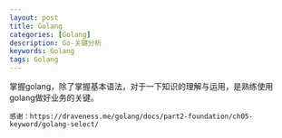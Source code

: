 ```yaml
---
layout: post
title: Golang
categories: [Golang]
description: Go-关键分析
keywords: Golang
tags: Golang
---
```


掌握golang，除了掌握基本语法，对于一下知识的理解与运用，是熟练使用golang做好业务的关键。

    感谢：https://draveness.me/golang/docs/part2-foundation/ch05-keyword/golang-select/

<style>
* {
  margin: 0;
  padding: 0;
}
#mindmap {
  display: block;
  width: 100vw;
  height: 100vh;
}
</style>
<link rel="stylesheet" href="https://cdn.jsdelivr.net/npm/prismjs@1.28.0/themes/prism.css"><link rel="stylesheet" href="https://cdn.jsdelivr.net/npm/markmap-toolbar@0.13.5/dist/style.css">
</head>
<svg id="mindmap"></svg>
<script src="https://cdn.jsdelivr.net/npm/d3@6.7.0"></script><script src="https://cdn.jsdelivr.net/npm/markmap-view@0.13.5"></script><script src="https://cdn.jsdelivr.net/npm/markmap-toolbar@0.13.5/dist/index.umd.min.js"></script><script>(r => {
                setTimeout(r);
              })(() => {
  const {
    markmap,
    mm
  } = window;
  const toolbar = new markmap.Toolbar();
  toolbar.attach(mm);
  const el = toolbar.render();
  el.setAttribute('style', 'position:absolute;bottom:20px;right:20px');
  document.body.append(el);
})</script><script>((getMarkmap, getOptions, root, jsonOptions) => {
        const markmap = getMarkmap();
        window.mm = markmap.Markmap.create('svg#mindmap', (getOptions || markmap.deriveOptions)(jsonOptions), root);
      })(() => window.markmap,null,{"type":"heading","depth":0,"payload":{"lines":[0,1]},"content":"KeyWords-Go","children":[{"type":"heading","depth":1,"payload":{"lines":[2,3]},"content":"go","children":[{"type":"heading","depth":2,"payload":{"lines":[4,5]},"content":"启用协程","children":[{"type":"list_item","depth":3,"payload":{"lines":[6,13]},"content":"<pre class=\"language-go\"><code class=\"language-go\"><span class=\"token keyword\">go</span> <span class=\"token keyword\">func</span><span class=\"token punctuation\">(</span>msg <span class=\"token builtin\">string</span><span class=\"token punctuation\">)</span> <span class=\"token punctuation\">{</span> \n    fmt<span class=\"token punctuation\">.</span><span class=\"token function\">Println</span><span class=\"token punctuation\">(</span>msg<span class=\"token punctuation\">)</span>   \n<span class=\"token punctuation\">}</span><span class=\"token punctuation\">(</span><span class=\"token string\">\"going\"</span><span class=\"token punctuation\">)</span>\n</code></pre>\n"}]},{"type":"heading","depth":2,"payload":{"lines":[13,14]},"content":"<a href=\"https://github.com/bytedance/gopkg/tree/develop/util/gopool\">协程池</a>","children":[{"type":"list_item","depth":3,"payload":{"lines":[15,24]},"content":"<pre class=\"language-go\"><code class=\"language-go\">  gopool<span class=\"token punctuation\">.</span><span class=\"token function\">Go</span><span class=\"token punctuation\">(</span>\n      <span class=\"token keyword\">func</span><span class=\"token punctuation\">(</span><span class=\"token punctuation\">)</span><span class=\"token punctuation\">{</span>       \n      <span class=\"token comment\">/// do your job  </span>\n      <span class=\"token punctuation\">}</span>\n  <span class=\"token punctuation\">)</span>\n</code></pre>\n"}]}]},{"type":"heading","depth":1,"payload":{"lines":[24,25]},"content":"error ，defer 与 recover","children":[{"type":"heading","depth":2,"payload":{"lines":[26,27]},"content":"error","children":[{"type":"list_item","depth":3,"payload":{"lines":[28,29]},"content":"error 是go定义的接口，并未对其进行规范。"},{"type":"list_item","depth":3,"payload":{"lines":[30,31]},"content":"errors.New()"},{"type":"list_item","depth":3,"payload":{"lines":[32,33]},"content":"fmt.Errorf(&quot;&quot;)"},{"type":"list_item","depth":3,"payload":{"lines":[34,35]},"content":"<a href=\"https://go.googlesource.com/proposal/+/master/design/go2draft-error-values-overview.md\">Go2提案</a>","children":[{"type":"list_item","depth":4,"payload":{"lines":[36,37]},"content":"其中提到了几种 error 的规范方式。"},{"type":"list_item","depth":4,"payload":{"lines":[37,38]},"content":"if err == nil {} 判断"}]}]},{"type":"heading","depth":2,"payload":{"lines":[39,40]},"content":"<a href=\"https://draveness.me/golang/docs/part2-foundation/ch05-keyword/golang-defer/\">defer</a>","children":[{"type":"bullet_list","depth":3,"payload":{"lines":[41,51]},"content":"","children":[{"type":"list_item","depth":4,"payload":{"lines":[41,42]},"content":"defer 的实现是由编译器和运行时共同完成的"},{"type":"list_item","depth":4,"payload":{"lines":[43,44]},"content":"经常被用于关闭文件描述符、关闭数据库连接以及释放资源"},{"type":"list_item","depth":4,"payload":{"lines":[45,51]},"content":"<pre class=\"language-go\"><code class=\"language-go\">tx <span class=\"token operator\">:=</span> db<span class=\"token punctuation\">.</span><span class=\"token function\">Begin</span><span class=\"token punctuation\">(</span><span class=\"token punctuation\">)</span>\n<span class=\"token keyword\">defer</span> tx<span class=\"token punctuation\">.</span><span class=\"token function\">Rollback</span><span class=\"token punctuation\">(</span><span class=\"token punctuation\">)</span> \n</code></pre>\n"}]},{"type":"heading","depth":3,"payload":{"lines":[51,52]},"content":"关键","children":[{"type":"list_item","depth":4,"payload":{"lines":[53,54]},"content":"作用域","children":[{"type":"list_item","depth":5,"payload":{"lines":[54,55]},"content":"只会在当前函数和方法返回之前被调用"},{"type":"list_item","depth":5,"payload":{"lines":[55,56]},"content":"先进后出 先声明的defer语句在后声明的之后执行。"}]},{"type":"list_item","depth":4,"payload":{"lines":[56,57]},"content":"预计算","children":[{"type":"list_item","depth":5,"payload":{"lines":[57,58]},"content":"defer关键字会立刻拷贝函数中引用的外部参数."},{"type":"list_item","depth":5,"payload":{"lines":[58,70]},"content":"<pre class=\"language-go\"><code class=\"language-go\">    <span class=\"token keyword\">func</span> <span class=\"token function\">main</span><span class=\"token punctuation\">(</span><span class=\"token punctuation\">)</span> <span class=\"token punctuation\">{</span>\n        startedAt <span class=\"token operator\">:=</span> time<span class=\"token punctuation\">.</span><span class=\"token function\">Now</span><span class=\"token punctuation\">(</span><span class=\"token punctuation\">)</span>\n        <span class=\"token keyword\">defer</span> fmt<span class=\"token punctuation\">.</span><span class=\"token function\">Println</span><span class=\"token punctuation\">(</span>time<span class=\"token punctuation\">.</span><span class=\"token function\">Since</span><span class=\"token punctuation\">(</span>startedAt<span class=\"token punctuation\">)</span><span class=\"token punctuation\">)</span>\n        \n        time<span class=\"token punctuation\">.</span><span class=\"token function\">Sleep</span><span class=\"token punctuation\">(</span>time<span class=\"token punctuation\">.</span>Second<span class=\"token punctuation\">)</span>\n    <span class=\"token punctuation\">}</span>\n    <span class=\"token comment\">// $ go run main.go</span>\n    <span class=\"token comment\">// 0s</span>\n</code></pre>\n"},{"type":"list_item","depth":5,"payload":{"lines":[70,82]},"content":"<pre class=\"language-go\"><code class=\"language-go\">    <span class=\"token keyword\">func</span> <span class=\"token function\">main</span><span class=\"token punctuation\">(</span><span class=\"token punctuation\">)</span> <span class=\"token punctuation\">{</span>\n        startedAt <span class=\"token operator\">:=</span> time<span class=\"token punctuation\">.</span><span class=\"token function\">Now</span><span class=\"token punctuation\">(</span><span class=\"token punctuation\">)</span>\n        <span class=\"token keyword\">defer</span> <span class=\"token keyword\">func</span><span class=\"token punctuation\">(</span><span class=\"token punctuation\">)</span> <span class=\"token punctuation\">{</span> fmt<span class=\"token punctuation\">.</span><span class=\"token function\">Println</span><span class=\"token punctuation\">(</span>time<span class=\"token punctuation\">.</span><span class=\"token function\">Since</span><span class=\"token punctuation\">(</span>startedAt<span class=\"token punctuation\">)</span><span class=\"token punctuation\">)</span> <span class=\"token punctuation\">}</span><span class=\"token punctuation\">(</span><span class=\"token punctuation\">)</span>\n        \n        time<span class=\"token punctuation\">.</span><span class=\"token function\">Sleep</span><span class=\"token punctuation\">(</span>time<span class=\"token punctuation\">.</span>Second<span class=\"token punctuation\">)</span>\n    <span class=\"token punctuation\">}</span>\n    <span class=\"token comment\">// go run main.go</span>\n    <span class=\"token comment\">// 1s</span>\n</code></pre>\n"},{"type":"list_item","depth":5,"payload":{"lines":[82,83]},"content":"虽然调用 defer 关键字时也使用值传递，但是因为拷贝的是函数指针，所以 time.Since(startedAt) 会在 main 函数返回前调用并打印出符合预期的结果。"}]},{"type":"list_item","depth":4,"payload":{"lines":[84,85]},"content":"数据结构"},{"type":"list_item","depth":4,"payload":{"lines":[86,87]},"content":"执行机制","children":[{"type":"list_item","depth":5,"payload":{"lines":[87,88]},"content":"中间代码生成阶段的 cmd/compile/internal/gc.state.stmt 会负责处理程序中的 defer，该函数会根据条件的不同，使用三种不同的机制处理该关键字"}]},{"type":"list_item","depth":4,"payload":{"lines":[89,90]},"content":"分配方式 （三种不同类型 defer 的设计与实现原理）","children":[{"type":"list_item","depth":5,"payload":{"lines":[90,91]},"content":"堆分配 (最初方式，性能最差)"},{"type":"list_item","depth":5,"payload":{"lines":[92,93]},"content":"栈分配 (1.13引入，性能替身百分之30)"},{"type":"list_item","depth":5,"payload":{"lines":[94,95]},"content":"开放编码 (1.14引入，性能做好)","children":[{"type":"list_item","depth":6,"payload":{"lines":[95,96]},"content":"有条件开启"},{"type":"list_item","depth":6,"payload":{"lines":[96,97]},"content":"编译期间判断 defer 关键字、return 语句的个数确定是否开启开放编码优化"},{"type":"list_item","depth":6,"payload":{"lines":[97,98]},"content":"如果函数中 defer 关键字的数量多于 8 个或者 defer 关键字处于 for 循环中，那么我们在这里都会禁用开放编码优化，使用上两节提到的方法处理 defer。"}]}]}]}]},{"type":"heading","depth":2,"payload":{"lines":[99,100]},"content":"panic 与 recover","children":[{"type":"list_item","depth":3,"payload":{"lines":[101,102]},"content":"与 recover 通常一起出现"},{"type":"list_item","depth":3,"payload":{"lines":[103,104]},"content":"调用 panic 后会立刻停止执行当前函数的剩余代码，并在<strong>当前Goroutine</strong> 中递归执行调用方的 defer；"},{"type":"list_item","depth":3,"payload":{"lines":[105,106]},"content":"recover 可以中止 panic 造成的程序崩溃。它是一个只能在 defer 中发挥作用的函数，在其他作用域中调用不会发挥作用；"},{"type":"list_item","depth":3,"payload":{"lines":[107,112]},"content":"<pre class=\"language-go\"><code class=\"language-go\">    <span class=\"token keyword\">func</span> <span class=\"token function\">panic</span><span class=\"token punctuation\">(</span>v <span class=\"token keyword\">interface</span><span class=\"token punctuation\">{</span><span class=\"token punctuation\">}</span><span class=\"token punctuation\">)</span>\n    <span class=\"token function\">pannic</span><span class=\"token punctuation\">(</span><span class=\"token string\">\"XXX 错误\"</span><span class=\"token punctuation\">)</span>\n</code></pre>\n"},{"type":"list_item","depth":3,"payload":{"lines":[112,121]},"content":"<pre class=\"language-go\"><code class=\"language-go\"><span class=\"token keyword\">defer</span> <span class=\"token keyword\">func</span><span class=\"token punctuation\">(</span><span class=\"token punctuation\">)</span> <span class=\"token punctuation\">{</span>\n    <span class=\"token keyword\">if</span> err1 <span class=\"token operator\">:=</span> <span class=\"token function\">recover</span><span class=\"token punctuation\">(</span><span class=\"token punctuation\">)</span><span class=\"token punctuation\">;</span> err1 <span class=\"token operator\">!=</span> <span class=\"token boolean\">nil</span> <span class=\"token punctuation\">{</span>\n        log<span class=\"token punctuation\">.</span><span class=\"token function\">GameSystemLog</span><span class=\"token punctuation\">(</span><span class=\"token punctuation\">)</span><span class=\"token punctuation\">.</span><span class=\"token function\">Error</span><span class=\"token punctuation\">(</span><span class=\"token string\">\"err........\"</span><span class=\"token punctuation\">,</span> zap<span class=\"token punctuation\">.</span><span class=\"token function\">Any</span><span class=\"token punctuation\">(</span><span class=\"token string\">\"error\"</span><span class=\"token punctuation\">,</span> err1<span class=\"token punctuation\">)</span><span class=\"token punctuation\">)</span>\n    <span class=\"token punctuation\">}</span>\n<span class=\"token punctuation\">}</span><span class=\"token punctuation\">(</span><span class=\"token punctuation\">)</span>\n</code></pre>\n"}]}]},{"type":"heading","depth":1,"payload":{"lines":[121,122]},"content":"<a href=\"https://draveness.me/golang/docs/part3-runtime/ch06-concurrency/golang-channel/\">channel</a> 无锁管道","children":[{"type":"list_item","depth":2,"payload":{"lines":[124,125]},"content":"概述 ： channel是一个缓冲器，遵循先入先出的设计。","children":[{"type":"list_item","depth":3,"payload":{"lines":[125,126]},"content":"先从 Channel 读取数据的 Goroutine 会先接收到数据；"},{"type":"list_item","depth":3,"payload":{"lines":[126,127]},"content":"先向 Channel 发送数据的 Goroutine 会得到先发送数据的权利；"}]},{"type":"list_item","depth":2,"payload":{"lines":[127,128]},"content":"异步与同步","children":[{"type":"list_item","depth":3,"payload":{"lines":[128,129]},"content":"channel的容量会使得其长度为0（同步管道），长度大于0（异步管道&lt;未满的前提&gt;）"},{"type":"list_item","depth":3,"payload":{"lines":[129,130]},"content":"特殊：chan struct{} 类型的异步 Channel — struct{} 类型不占用内存空间，不需要实现缓冲区和直接发送（Handoff）的语义；"}]},{"type":"list_item","depth":2,"payload":{"lines":[130,131]},"content":"ch &lt;- i 发送数据","children":[{"type":"list_item","depth":3,"payload":{"lines":[131,132]},"content":"直接发送","children":[{"type":"list_item","depth":4,"payload":{"lines":[132,133]},"content":"当存在等待的接收者时，通过 runtime.send 直接将数据发送给阻塞的接收者；"},{"type":"list_item","depth":4,"payload":{"lines":[133,134]},"content":"当缓冲区存在空余空间时，将发送的数据写入 Channel 的缓冲区；"},{"type":"list_item","depth":4,"payload":{"lines":[134,135]},"content":"当不存在缓冲区或者缓冲区已满时，等待其他 Goroutine 从 Channel 接收数据；"}]},{"type":"list_item","depth":3,"payload":{"lines":[135,136]},"content":"阻塞发送"}]},{"type":"list_item","depth":2,"payload":{"lines":[136,138]},"content":"接收数据，i &lt;- ch<br>\ni, ok &lt;- ch","children":[{"type":"list_item","depth":3,"payload":{"lines":[138,139]},"content":"直接接收"},{"type":"list_item","depth":3,"payload":{"lines":[140,141]},"content":"阻塞接收"}]},{"type":"list_item","depth":2,"payload":{"lines":[142,143]},"content":"关闭 channel","children":[{"type":"list_item","depth":3,"payload":{"lines":[144,145]},"content":"close(ch)"}]}]},{"type":"heading","depth":1,"payload":{"lines":[146,147]},"content":"select","children":[{"type":"list_item","depth":2,"payload":{"lines":[148,149]},"content":"Go 语言的 select 与操作系统中的 select 比较相似"},{"type":"list_item","depth":2,"payload":{"lines":[150,151]},"content":"特点","children":[{"type":"list_item","depth":3,"payload":{"lines":[152,153]},"content":"与switch结构类似，但是 case 参数不同，select的必是 channel的收发 ."},{"type":"list_item","depth":3,"payload":{"lines":[154,155]},"content":"select 能在 Channel 上进行非阻塞的收发操作；"},{"type":"list_item","depth":3,"payload":{"lines":[156,157]},"content":"select 在遇到多个 Channel 同时响应时，会随机执行一种情况；"}]},{"type":"list_item","depth":2,"payload":{"lines":[157,158]},"content":"阻塞","children":[{"type":"list_item","depth":3,"payload":{"lines":[158,159]},"content":"直接阻塞","children":[{"type":"list_item","depth":4,"payload":{"lines":[160,161]},"content":"空 select 会直接阻塞当前 Goroutine，导致 Goroutine 进入无法被唤醒的永久休眠状态。"}]},{"type":"list_item","depth":3,"payload":{"lines":[161,162]},"content":"单一管道","children":[{"type":"list_item","depth":4,"payload":{"lines":[163,164]},"content":"如果当前的 select 条件只包含一个 case 。"},{"type":"list_item","depth":4,"payload":{"lines":[164,165]},"content":"当 case 中的 Channel 是空指针时，会直接挂起当前 Goroutine 并陷入永久休眠。"}]},{"type":"list_item","depth":3,"payload":{"lines":[165,166]},"content":"非阻塞","children":[{"type":"list_item","depth":4,"payload":{"lines":[167,168]},"content":"发送","children":[{"type":"list_item","depth":5,"payload":{"lines":[168,169]},"content":"runtime.selectnbsend，它为我们提供了向 Channel 非阻塞地发送数据的能力"},{"type":"list_item","depth":5,"payload":{"lines":[169,170]},"content":"在不存在接收方或者缓冲区空间不足时，当前 Goroutine 都不会阻塞而是会直接返回"}]},{"type":"list_item","depth":4,"payload":{"lines":[171,172]},"content":"接收","children":[{"type":"list_item","depth":5,"payload":{"lines":[172,173]},"content":"从 Channel 中接收数据可能会返回一个或者两个值"},{"type":"list_item","depth":5,"payload":{"lines":[173,174]},"content":"runtime.selectnbrecv 会直接忽略返回的布尔值，而 runtime.selectnbrecv2 会将布尔值回传给调用方"}]},{"type":"list_item","depth":4,"payload":{"lines":[175,176]},"content":"在默认情况下，编译器会使用如下的流程处理 select 语句","children":[{"type":"list_item","depth":5,"payload":{"lines":[176,177]},"content":"https://draveness.me/golang/docs/part2-foundation/ch05-keyword/golang-select/#%e5%b8%b8%e8%a7%81%e6%b5%81%e7%a8%8b"},{"type":"list_item","depth":5,"payload":{"lines":[177,178]},"content":"随机生成一个遍历的轮询顺序 pollOrder 并根据 Channel 地址生成锁定顺序 lockOrder；"},{"type":"list_item","depth":5,"payload":{"lines":[178,179]},"content":"根据 pollOrder 遍历所有的 case 查看是否有可以立刻处理的 Channel；"},{"type":"list_item","depth":5,"payload":{"lines":[179,180]},"content":"如果存在，直接获取 case 对应的索引并返回；"},{"type":"list_item","depth":5,"payload":{"lines":[180,181]},"content":"如果不存在，创建 runtime.sudog 结构体，将当前 Goroutine 加入到所有相关 Channel 的收发队列，并调用 runtime.gopark 挂起当前 Goroutine 等待调度器的唤醒；"},{"type":"list_item","depth":5,"payload":{"lines":[181,182]},"content":"当调度器唤醒当前 Goroutine 时，会再次按照 lockOrder 遍历所有的 case，从中查找需要被处理的 runtime.sudog 对应的索引；"}]}]}]}]},{"type":"heading","depth":1,"payload":{"lines":[183,184]},"content":"for 与 range","children":[{"type":"heading","depth":2,"payload":{"lines":[185,186]},"content":"fori（经典循环）","children":[{"type":"list_item","depth":3,"payload":{"lines":[187,192]},"content":"<pre class=\"language-go\"><code class=\"language-go\">    <span class=\"token keyword\">for</span> i <span class=\"token operator\">:=</span> <span class=\"token number\">0</span><span class=\"token punctuation\">;</span> i <span class=\"token operator\">&lt;</span> <span class=\"token number\">10</span><span class=\"token punctuation\">;</span> i<span class=\"token operator\">++</span> <span class=\"token punctuation\">{</span>\n        <span class=\"token function\">println</span><span class=\"token punctuation\">(</span>i<span class=\"token punctuation\">)</span>\n    <span class=\"token punctuation\">}</span>\n</code></pre>\n"}]},{"type":"heading","depth":2,"payload":{"lines":[192,193]},"content":"range (范围循环)","children":[{"type":"list_item","depth":3,"payload":{"lines":[193,201]},"content":"<pre class=\"language-go\"><code class=\"language-go\">    arr <span class=\"token operator\">:=</span> <span class=\"token punctuation\">[</span><span class=\"token punctuation\">]</span><span class=\"token builtin\">int</span><span class=\"token punctuation\">{</span><span class=\"token number\">1</span><span class=\"token punctuation\">,</span> <span class=\"token number\">2</span><span class=\"token punctuation\">,</span> <span class=\"token number\">3</span><span class=\"token punctuation\">}</span>\n    <span class=\"token keyword\">for</span> index<span class=\"token punctuation\">,</span> value <span class=\"token operator\">:=</span> <span class=\"token keyword\">range</span> arr <span class=\"token punctuation\">{</span>\n        <span class=\"token function\">println</span><span class=\"token punctuation\">(</span><span class=\"token string\">\"index 是 \"</span> <span class=\"token operator\">+</span> strconv<span class=\"token punctuation\">.</span><span class=\"token function\">Itoa</span><span class=\"token punctuation\">(</span>index<span class=\"token punctuation\">)</span><span class=\"token punctuation\">)</span>\n        <span class=\"token function\">println</span><span class=\"token punctuation\">(</span><span class=\"token string\">\"value 是 \"</span> <span class=\"token operator\">+</span> strconv<span class=\"token punctuation\">.</span><span class=\"token function\">Itoa</span><span class=\"token punctuation\">(</span>value<span class=\"token punctuation\">)</span><span class=\"token punctuation\">)</span>\n    <span class=\"token punctuation\">}</span>\n</code></pre>\n"},{"type":"list_item","depth":3,"payload":{"lines":[201,215]},"content":"<pre class=\"language-go\"><code class=\"language-go\"><span class=\"token comment\">// 值得注意的是 不要 引用临时的 v 变量的地址 他是循环使用的。</span>\n<span class=\"token comment\">// &amp;arr[i] 进行替代</span>\narr <span class=\"token operator\">:=</span> <span class=\"token punctuation\">[</span><span class=\"token punctuation\">]</span><span class=\"token builtin\">int</span><span class=\"token punctuation\">{</span><span class=\"token number\">1</span><span class=\"token punctuation\">,</span> <span class=\"token number\">2</span><span class=\"token punctuation\">,</span> <span class=\"token number\">3</span><span class=\"token punctuation\">}</span>\nnewArr <span class=\"token operator\">:=</span> <span class=\"token punctuation\">[</span><span class=\"token punctuation\">]</span><span class=\"token operator\">*</span><span class=\"token builtin\">int</span><span class=\"token punctuation\">{</span><span class=\"token punctuation\">}</span>\n<span class=\"token keyword\">for</span> <span class=\"token boolean\">_</span><span class=\"token punctuation\">,</span> v <span class=\"token operator\">:=</span> <span class=\"token keyword\">range</span> arr <span class=\"token punctuation\">{</span>\n    newArr <span class=\"token operator\">=</span> <span class=\"token function\">append</span><span class=\"token punctuation\">(</span>newArr<span class=\"token punctuation\">,</span> <span class=\"token operator\">&amp;</span>v<span class=\"token punctuation\">)</span>\n<span class=\"token punctuation\">}</span>\n<span class=\"token keyword\">for</span> <span class=\"token boolean\">_</span><span class=\"token punctuation\">,</span> v <span class=\"token operator\">:=</span> <span class=\"token keyword\">range</span> newArr <span class=\"token punctuation\">{</span>\n    fmt<span class=\"token punctuation\">.</span><span class=\"token function\">Println</span><span class=\"token punctuation\">(</span><span class=\"token operator\">*</span>v<span class=\"token punctuation\">)</span>\n<span class=\"token punctuation\">}</span>\n<span class=\"token comment\">// 输出： 3 3 3</span>\n</code></pre>\n"},{"type":"list_item","depth":3,"payload":{"lines":[215,216]},"content":"简单的经典循环相比，范围循环在 Go 语言中更常见。"},{"type":"list_item","depth":3,"payload":{"lines":[217,218]},"content":"编译器会在编译期间将所有 for-range 循环变成经典循环。"}]},{"type":"heading","depth":2,"payload":{"lines":[219,220]},"content":"array / slice","children":[{"type":"list_item","depth":3,"payload":{"lines":[221,233]},"content":"<pre class=\"language-go\"><code class=\"language-go\">    arr <span class=\"token operator\">:=</span> <span class=\"token punctuation\">[</span><span class=\"token number\">3</span><span class=\"token punctuation\">]</span><span class=\"token builtin\">int</span><span class=\"token punctuation\">{</span><span class=\"token number\">1</span><span class=\"token punctuation\">,</span> <span class=\"token number\">2</span><span class=\"token punctuation\">,</span> <span class=\"token number\">3</span><span class=\"token punctuation\">}</span> <span class=\"token comment\">//数组前面会指定长度</span>\n    <span class=\"token keyword\">for</span> index<span class=\"token punctuation\">,</span> value <span class=\"token operator\">:=</span> <span class=\"token keyword\">range</span> arr <span class=\"token punctuation\">{</span>\n        <span class=\"token function\">println</span><span class=\"token punctuation\">(</span><span class=\"token string\">\"index 是 \"</span> <span class=\"token operator\">+</span> strconv<span class=\"token punctuation\">.</span><span class=\"token function\">Itoa</span><span class=\"token punctuation\">(</span>index<span class=\"token punctuation\">)</span><span class=\"token punctuation\">)</span>\n        <span class=\"token function\">println</span><span class=\"token punctuation\">(</span><span class=\"token string\">\"value 是 \"</span> <span class=\"token operator\">+</span> strconv<span class=\"token punctuation\">.</span><span class=\"token function\">Itoa</span><span class=\"token punctuation\">(</span>value<span class=\"token punctuation\">)</span><span class=\"token punctuation\">)</span>\n    <span class=\"token punctuation\">}</span>\n    <span class=\"token comment\">// 切片初始化 几种方式</span>\n    <span class=\"token comment\">// slice1 := make([]int, len, cap)</span>\n    <span class=\"token comment\">// slice2 := []int{10, 20, 30, 40}</span>\n    <span class=\"token comment\">// 切片创建新的切片 </span>\n    <span class=\"token comment\">// slice3 := slice2[:]</span>\n</code></pre>\n"}]},{"type":"heading","depth":2,"payload":{"lines":[235,236]},"content":"string","children":[{"type":"list_item","depth":3,"payload":{"lines":[237,244]},"content":"<pre class=\"language-go\"><code class=\"language-go\">str <span class=\"token operator\">:=</span> <span class=\"token string\">\"12345\"</span>\n<span class=\"token keyword\">for</span> <span class=\"token boolean\">_</span><span class=\"token punctuation\">,</span>v <span class=\"token operator\">:=</span> <span class=\"token keyword\">range</span> str <span class=\"token punctuation\">{</span>\n    fmt<span class=\"token punctuation\">.</span><span class=\"token function\">Println</span><span class=\"token punctuation\">(</span>v<span class=\"token punctuation\">)</span>\n<span class=\"token punctuation\">}</span>\n</code></pre>\n"}]},{"type":"heading","depth":2,"payload":{"lines":[244,245]},"content":"map","children":[{"type":"list_item","depth":3,"payload":{"lines":[246,257]},"content":"<pre class=\"language-go\"><code class=\"language-go\">    hash <span class=\"token operator\">:=</span> <span class=\"token keyword\">map</span><span class=\"token punctuation\">[</span><span class=\"token builtin\">string</span><span class=\"token punctuation\">]</span><span class=\"token builtin\">int</span><span class=\"token punctuation\">{</span>\n        <span class=\"token string\">\"1\"</span><span class=\"token punctuation\">:</span> <span class=\"token number\">1</span><span class=\"token punctuation\">,</span>\n        <span class=\"token string\">\"2\"</span><span class=\"token punctuation\">:</span> <span class=\"token number\">2</span><span class=\"token punctuation\">,</span>\n        <span class=\"token string\">\"3\"</span><span class=\"token punctuation\">:</span> <span class=\"token number\">3</span><span class=\"token punctuation\">,</span>\n    <span class=\"token punctuation\">}</span>\n    <span class=\"token keyword\">for</span> k<span class=\"token punctuation\">,</span> v <span class=\"token operator\">:=</span> <span class=\"token keyword\">range</span> hash <span class=\"token punctuation\">{</span>\n        <span class=\"token function\">println</span><span class=\"token punctuation\">(</span>k<span class=\"token punctuation\">,</span> v<span class=\"token punctuation\">)</span>\n    <span class=\"token punctuation\">}</span>\n</code></pre>\n"}]},{"type":"heading","depth":2,"payload":{"lines":[257,258]},"content":"channel","children":[{"type":"list_item","depth":3,"payload":{"lines":[259,268]},"content":"<pre class=\"language-go\"><code class=\"language-go\"> c <span class=\"token operator\">:=</span> <span class=\"token function\">make</span><span class=\"token punctuation\">(</span><span class=\"token keyword\">chan</span> <span class=\"token builtin\">int</span><span class=\"token punctuation\">,</span> <span class=\"token number\">1</span><span class=\"token punctuation\">)</span>\n c <span class=\"token operator\">&lt;-</span> <span class=\"token number\">1</span>\n <span class=\"token keyword\">for</span> e <span class=\"token operator\">:=</span> <span class=\"token keyword\">range</span> c <span class=\"token punctuation\">{</span>\n     fmt<span class=\"token punctuation\">.</span><span class=\"token function\">Println</span><span class=\"token punctuation\">(</span>e<span class=\"token punctuation\">)</span>\n     <span class=\"token function\">close</span><span class=\"token punctuation\">(</span>c<span class=\"token punctuation\">)</span>\n     <span class=\"token comment\">// 不关闭 会一直等待循环 channel</span>\n <span class=\"token punctuation\">}</span> \n</code></pre>\n"}]}]},{"type":"heading","depth":1,"payload":{"lines":[270,271]},"content":"并发","children":[{"type":"heading","depth":2,"payload":{"lines":[274,275]},"content":"Mutex (互斥锁)","children":[{"type":"list_item","depth":3,"payload":{"lines":[276,290]},"content":"<pre class=\"language-go\"><code class=\"language-go\">state <span class=\"token operator\">:=</span> <span class=\"token number\">0</span>\nlock <span class=\"token operator\">:=</span> <span class=\"token operator\">&amp;</span>sync<span class=\"token punctuation\">.</span>Mutex<span class=\"token punctuation\">{</span><span class=\"token punctuation\">}</span>\n<span class=\"token keyword\">for</span> i <span class=\"token operator\">:=</span> <span class=\"token number\">1000</span><span class=\"token punctuation\">;</span> i <span class=\"token operator\">></span> <span class=\"token number\">0</span><span class=\"token punctuation\">;</span> i<span class=\"token operator\">--</span> <span class=\"token punctuation\">{</span>\n    <span class=\"token keyword\">go</span> <span class=\"token keyword\">func</span><span class=\"token punctuation\">(</span><span class=\"token punctuation\">)</span> <span class=\"token punctuation\">{</span>\n        lock<span class=\"token punctuation\">.</span><span class=\"token function\">Lock</span><span class=\"token punctuation\">(</span><span class=\"token punctuation\">)</span>\n        <span class=\"token keyword\">defer</span> lock<span class=\"token punctuation\">.</span><span class=\"token function\">Unlock</span><span class=\"token punctuation\">(</span><span class=\"token punctuation\">)</span>\n        state <span class=\"token operator\">=</span> state <span class=\"token operator\">+</span> <span class=\"token number\">1</span>\n    <span class=\"token punctuation\">}</span><span class=\"token punctuation\">(</span><span class=\"token punctuation\">)</span>\n<span class=\"token punctuation\">}</span>\ntime<span class=\"token punctuation\">.</span><span class=\"token function\">Sleep</span><span class=\"token punctuation\">(</span>time<span class=\"token punctuation\">.</span>Second <span class=\"token operator\">*</span> <span class=\"token number\">5</span><span class=\"token punctuation\">)</span>\nfmt<span class=\"token punctuation\">.</span><span class=\"token function\">Println</span><span class=\"token punctuation\">(</span>state<span class=\"token punctuation\">)</span>\n</code></pre>\n"}]},{"type":"heading","depth":2,"payload":{"lines":[290,291]},"content":"RWMutex (读写锁)","children":[{"type":"list_item","depth":3,"payload":{"lines":[292,313]},"content":"<pre class=\"language-go\"><code class=\"language-go\"><span class=\"token comment\">// 只读的地方使用读锁  lock.RLock()</span>\n<span class=\"token comment\">// 有写的地方用写锁    lock.Lock()</span>\n<span class=\"token keyword\">func</span> <span class=\"token function\">TestXXXXX</span><span class=\"token punctuation\">(</span>t <span class=\"token operator\">*</span>testing<span class=\"token punctuation\">.</span>T<span class=\"token punctuation\">)</span> <span class=\"token punctuation\">{</span>\nstate <span class=\"token operator\">:=</span> <span class=\"token number\">0</span>\nlock <span class=\"token operator\">:=</span> <span class=\"token operator\">&amp;</span>sync<span class=\"token punctuation\">.</span>RWMutex<span class=\"token punctuation\">{</span><span class=\"token punctuation\">}</span>\n<span class=\"token keyword\">for</span> i <span class=\"token operator\">:=</span> <span class=\"token number\">1000</span><span class=\"token punctuation\">;</span> i <span class=\"token operator\">></span> <span class=\"token number\">0</span><span class=\"token punctuation\">;</span> i<span class=\"token operator\">--</span> <span class=\"token punctuation\">{</span>\n    <span class=\"token keyword\">go</span> <span class=\"token keyword\">func</span><span class=\"token punctuation\">(</span><span class=\"token punctuation\">)</span> <span class=\"token punctuation\">{</span>\n        lock<span class=\"token punctuation\">.</span><span class=\"token function\">Lock</span><span class=\"token punctuation\">(</span><span class=\"token punctuation\">)</span>\n        <span class=\"token keyword\">defer</span> lock<span class=\"token punctuation\">.</span><span class=\"token function\">Unlock</span><span class=\"token punctuation\">(</span><span class=\"token punctuation\">)</span>\n        state <span class=\"token operator\">=</span> state <span class=\"token operator\">+</span> <span class=\"token number\">1</span>\n    <span class=\"token punctuation\">}</span><span class=\"token punctuation\">(</span><span class=\"token punctuation\">)</span>\n    <span class=\"token keyword\">go</span> <span class=\"token keyword\">func</span><span class=\"token punctuation\">(</span><span class=\"token punctuation\">)</span> <span class=\"token punctuation\">{</span>\n        lock<span class=\"token punctuation\">.</span><span class=\"token function\">RLock</span><span class=\"token punctuation\">(</span><span class=\"token punctuation\">)</span>\n        <span class=\"token keyword\">defer</span> lock<span class=\"token punctuation\">.</span><span class=\"token function\">RUnlock</span><span class=\"token punctuation\">(</span><span class=\"token punctuation\">)</span>\n        fmt<span class=\"token punctuation\">.</span><span class=\"token function\">Println</span><span class=\"token punctuation\">(</span>state<span class=\"token punctuation\">)</span>\n    <span class=\"token punctuation\">}</span><span class=\"token punctuation\">(</span><span class=\"token punctuation\">)</span>\n<span class=\"token punctuation\">}</span>\ntime<span class=\"token punctuation\">.</span><span class=\"token function\">Sleep</span><span class=\"token punctuation\">(</span>time<span class=\"token punctuation\">.</span>Second <span class=\"token operator\">*</span> <span class=\"token number\">5</span><span class=\"token punctuation\">)</span>\nfmt<span class=\"token punctuation\">.</span><span class=\"token function\">Println</span><span class=\"token punctuation\">(</span><span class=\"token string\">\"xxxxxxxxxxxxxxxxx\"</span><span class=\"token punctuation\">)</span>\nfmt<span class=\"token punctuation\">.</span><span class=\"token function\">Println</span><span class=\"token punctuation\">(</span>state<span class=\"token punctuation\">)</span>\n</code></pre>\n"}]},{"type":"heading","depth":2,"payload":{"lines":[316,317]},"content":"WaitGroup","children":[{"type":"list_item","depth":3,"payload":{"lines":[318,330]},"content":"<pre class=\"language-go\"><code class=\"language-go\">wg <span class=\"token operator\">:=</span> sync<span class=\"token punctuation\">.</span>WaitGroup<span class=\"token punctuation\">{</span><span class=\"token punctuation\">}</span>\nwg<span class=\"token punctuation\">.</span><span class=\"token function\">Add</span><span class=\"token punctuation\">(</span><span class=\"token number\">3</span><span class=\"token punctuation\">)</span> <span class=\"token comment\">// 调用 done 三次，wait 放行</span>\n<span class=\"token keyword\">for</span> i <span class=\"token operator\">:=</span> <span class=\"token number\">1</span><span class=\"token punctuation\">;</span> i <span class=\"token operator\">&lt;</span> <span class=\"token number\">4</span><span class=\"token punctuation\">;</span> i<span class=\"token operator\">++</span> <span class=\"token punctuation\">{</span>\n    <span class=\"token keyword\">go</span> <span class=\"token keyword\">func</span><span class=\"token punctuation\">(</span><span class=\"token punctuation\">)</span> <span class=\"token punctuation\">{</span>\n        time<span class=\"token punctuation\">.</span><span class=\"token function\">Sleep</span><span class=\"token punctuation\">(</span>time<span class=\"token punctuation\">.</span><span class=\"token function\">Duration</span><span class=\"token punctuation\">(</span>i<span class=\"token punctuation\">)</span> <span class=\"token operator\">*</span> time<span class=\"token punctuation\">.</span>Second<span class=\"token punctuation\">)</span>\n        wg<span class=\"token punctuation\">.</span><span class=\"token function\">Done</span><span class=\"token punctuation\">(</span><span class=\"token punctuation\">)</span>\n    <span class=\"token punctuation\">}</span><span class=\"token punctuation\">(</span><span class=\"token punctuation\">)</span>\n<span class=\"token punctuation\">}</span>\nwg<span class=\"token punctuation\">.</span><span class=\"token function\">Wait</span><span class=\"token punctuation\">(</span><span class=\"token punctuation\">)</span>\nfmt<span class=\"token punctuation\">.</span><span class=\"token function\">Println</span><span class=\"token punctuation\">(</span><span class=\"token string\">\"over\"</span><span class=\"token punctuation\">)</span>\n</code></pre>\n"}]},{"type":"heading","depth":2,"payload":{"lines":[332,333]},"content":"once","children":[{"type":"list_item","depth":3,"payload":{"lines":[334,344]},"content":"<pre class=\"language-go\"><code class=\"language-go\"><span class=\"token comment\">// 保证在 Go 程序运行期间的某段代码只会执行一次</span>\no <span class=\"token operator\">:=</span> <span class=\"token operator\">&amp;</span>sync<span class=\"token punctuation\">.</span>Once<span class=\"token punctuation\">{</span><span class=\"token punctuation\">}</span>\n<span class=\"token keyword\">for</span> i <span class=\"token operator\">:=</span> <span class=\"token number\">0</span><span class=\"token punctuation\">;</span> i <span class=\"token operator\">&lt;</span> <span class=\"token number\">10</span><span class=\"token punctuation\">;</span> i<span class=\"token operator\">++</span> <span class=\"token punctuation\">{</span>\n    o<span class=\"token punctuation\">.</span><span class=\"token function\">Do</span><span class=\"token punctuation\">(</span><span class=\"token keyword\">func</span><span class=\"token punctuation\">(</span><span class=\"token punctuation\">)</span> <span class=\"token punctuation\">{</span>\n        fmt<span class=\"token punctuation\">.</span><span class=\"token function\">Println</span><span class=\"token punctuation\">(</span><span class=\"token string\">\"only once\"</span><span class=\"token punctuation\">)</span>\n    <span class=\"token punctuation\">}</span><span class=\"token punctuation\">)</span>\n<span class=\"token punctuation\">}</span>\n</code></pre>\n"}]},{"type":"heading","depth":2,"payload":{"lines":[344,345]},"content":"Cond","children":[{"type":"list_item","depth":3,"payload":{"lines":[346,378]},"content":"<pre class=\"language-go\"><code class=\"language-go\"><span class=\"token keyword\">var</span> status <span class=\"token builtin\">int64</span>\n<span class=\"token keyword\">func</span> <span class=\"token function\">Test_Cond</span><span class=\"token punctuation\">(</span>t <span class=\"token operator\">*</span>testing<span class=\"token punctuation\">.</span>T<span class=\"token punctuation\">)</span> <span class=\"token punctuation\">{</span>\n    c <span class=\"token operator\">:=</span> sync<span class=\"token punctuation\">.</span><span class=\"token function\">NewCond</span><span class=\"token punctuation\">(</span><span class=\"token operator\">&amp;</span>sync<span class=\"token punctuation\">.</span>Mutex<span class=\"token punctuation\">{</span><span class=\"token punctuation\">}</span><span class=\"token punctuation\">)</span>\n    <span class=\"token keyword\">for</span> i <span class=\"token operator\">:=</span> <span class=\"token number\">0</span><span class=\"token punctuation\">;</span> i <span class=\"token operator\">&lt;</span> <span class=\"token number\">10</span><span class=\"token punctuation\">;</span> i<span class=\"token operator\">++</span> <span class=\"token punctuation\">{</span>\n        <span class=\"token keyword\">go</span> <span class=\"token function\">listen</span><span class=\"token punctuation\">(</span>c<span class=\"token punctuation\">)</span>\n    <span class=\"token punctuation\">}</span>\n    time<span class=\"token punctuation\">.</span><span class=\"token function\">Sleep</span><span class=\"token punctuation\">(</span><span class=\"token number\">3</span> <span class=\"token operator\">*</span> time<span class=\"token punctuation\">.</span>Second<span class=\"token punctuation\">)</span>\n    <span class=\"token keyword\">go</span> <span class=\"token function\">broadcast</span><span class=\"token punctuation\">(</span>c<span class=\"token punctuation\">)</span>\n\n    ch <span class=\"token operator\">:=</span> <span class=\"token function\">make</span><span class=\"token punctuation\">(</span><span class=\"token keyword\">chan</span> os<span class=\"token punctuation\">.</span>Signal<span class=\"token punctuation\">,</span> <span class=\"token number\">1</span><span class=\"token punctuation\">)</span>\n    signal<span class=\"token punctuation\">.</span><span class=\"token function\">Notify</span><span class=\"token punctuation\">(</span>ch<span class=\"token punctuation\">,</span> os<span class=\"token punctuation\">.</span>Interrupt<span class=\"token punctuation\">)</span>\n    <span class=\"token operator\">&lt;-</span>ch\n<span class=\"token punctuation\">}</span>\n\n<span class=\"token keyword\">func</span> <span class=\"token function\">broadcast</span><span class=\"token punctuation\">(</span>c <span class=\"token operator\">*</span>sync<span class=\"token punctuation\">.</span>Cond<span class=\"token punctuation\">)</span> <span class=\"token punctuation\">{</span>\n    c<span class=\"token punctuation\">.</span>L<span class=\"token punctuation\">.</span><span class=\"token function\">Lock</span><span class=\"token punctuation\">(</span><span class=\"token punctuation\">)</span>\n    atomic<span class=\"token punctuation\">.</span><span class=\"token function\">StoreInt64</span><span class=\"token punctuation\">(</span><span class=\"token operator\">&amp;</span>status<span class=\"token punctuation\">,</span> <span class=\"token number\">1</span><span class=\"token punctuation\">)</span>\n    c<span class=\"token punctuation\">.</span><span class=\"token function\">Broadcast</span><span class=\"token punctuation\">(</span><span class=\"token punctuation\">)</span>\n    c<span class=\"token punctuation\">.</span>L<span class=\"token punctuation\">.</span><span class=\"token function\">Unlock</span><span class=\"token punctuation\">(</span><span class=\"token punctuation\">)</span>\n<span class=\"token punctuation\">}</span>\n\n<span class=\"token keyword\">func</span> <span class=\"token function\">listen</span><span class=\"token punctuation\">(</span>c <span class=\"token operator\">*</span>sync<span class=\"token punctuation\">.</span>Cond<span class=\"token punctuation\">)</span> <span class=\"token punctuation\">{</span>\n    c<span class=\"token punctuation\">.</span>L<span class=\"token punctuation\">.</span><span class=\"token function\">Lock</span><span class=\"token punctuation\">(</span><span class=\"token punctuation\">)</span>\n    <span class=\"token keyword\">for</span> atomic<span class=\"token punctuation\">.</span><span class=\"token function\">LoadInt64</span><span class=\"token punctuation\">(</span><span class=\"token operator\">&amp;</span>status<span class=\"token punctuation\">)</span> <span class=\"token operator\">!=</span> <span class=\"token number\">1</span> <span class=\"token punctuation\">{</span>\n        c<span class=\"token punctuation\">.</span><span class=\"token function\">Wait</span><span class=\"token punctuation\">(</span><span class=\"token punctuation\">)</span>\n    <span class=\"token punctuation\">}</span>\n    fmt<span class=\"token punctuation\">.</span><span class=\"token function\">Println</span><span class=\"token punctuation\">(</span><span class=\"token string\">\"listen\"</span><span class=\"token punctuation\">)</span>\n    c<span class=\"token punctuation\">.</span>L<span class=\"token punctuation\">.</span><span class=\"token function\">Unlock</span><span class=\"token punctuation\">(</span><span class=\"token punctuation\">)</span>\n<span class=\"token punctuation\">}</span>\n</code></pre>\n"}]},{"type":"heading","depth":2,"payload":{"lines":[378,379]},"content":"context","children":[{"type":"list_item","depth":3,"payload":{"lines":[380,422]},"content":"<pre class=\"language-go\"><code class=\"language-go\"><span class=\"token comment\">/** 拿 context 做并发控制，核心是利用\nctx, cancel := context.WithCancel(context.Background())\nctx, timeout := context.WithTimeout(context.Background(), 1*time.Second)\nctx, deadline := context.WithDeadline(context.Background(), time.Now().Add(1*time.Second))\n\n\ncancel , timeout ,deadline 发起的 通知，然后所以监听 ctx.Done() 管道的协程就会终止。\n*/</span>\n<span class=\"token keyword\">package</span> main\n<span class=\"token keyword\">import</span> <span class=\"token punctuation\">(</span>\n    <span class=\"token string\">\"context\"</span>\n    <span class=\"token string\">\"fmt\"</span>\n    <span class=\"token string\">\"sync\"</span>\n    <span class=\"token string\">\"time\"</span>\n<span class=\"token punctuation\">)</span>\n<span class=\"token keyword\">func</span> <span class=\"token function\">main</span><span class=\"token punctuation\">(</span><span class=\"token punctuation\">)</span> <span class=\"token punctuation\">{</span>\n    <span class=\"token keyword\">var</span> wg sync<span class=\"token punctuation\">.</span>WaitGroup\n    ctx<span class=\"token punctuation\">,</span> stop <span class=\"token operator\">:=</span> context<span class=\"token punctuation\">.</span><span class=\"token function\">WithCancel</span><span class=\"token punctuation\">(</span>context<span class=\"token punctuation\">.</span><span class=\"token function\">Background</span><span class=\"token punctuation\">(</span><span class=\"token punctuation\">)</span><span class=\"token punctuation\">)</span>\n    wg<span class=\"token punctuation\">.</span><span class=\"token function\">Add</span><span class=\"token punctuation\">(</span><span class=\"token number\">1</span><span class=\"token punctuation\">)</span>\n    <span class=\"token keyword\">go</span> <span class=\"token keyword\">func</span><span class=\"token punctuation\">(</span><span class=\"token punctuation\">)</span> <span class=\"token punctuation\">{</span>\n        <span class=\"token keyword\">defer</span> wg<span class=\"token punctuation\">.</span><span class=\"token function\">Done</span><span class=\"token punctuation\">(</span><span class=\"token punctuation\">)</span>\n        <span class=\"token function\">worker</span><span class=\"token punctuation\">(</span>ctx<span class=\"token punctuation\">)</span>\n    <span class=\"token punctuation\">}</span><span class=\"token punctuation\">(</span><span class=\"token punctuation\">)</span>\n    time<span class=\"token punctuation\">.</span><span class=\"token function\">Sleep</span><span class=\"token punctuation\">(</span><span class=\"token number\">3</span><span class=\"token operator\">*</span>time<span class=\"token punctuation\">.</span>Second<span class=\"token punctuation\">)</span> <span class=\"token comment\">//工作3秒</span>\n    <span class=\"token function\">stop</span><span class=\"token punctuation\">(</span><span class=\"token punctuation\">)</span> <span class=\"token comment\">//3秒后发出停止指令</span>\n    wg<span class=\"token punctuation\">.</span><span class=\"token function\">Wait</span><span class=\"token punctuation\">(</span><span class=\"token punctuation\">)</span>\n<span class=\"token punctuation\">}</span>\n\n<span class=\"token keyword\">func</span> <span class=\"token function\">worker</span><span class=\"token punctuation\">(</span>ctx context<span class=\"token punctuation\">.</span>Context<span class=\"token punctuation\">)</span><span class=\"token punctuation\">{</span>\n    <span class=\"token keyword\">for</span> <span class=\"token punctuation\">{</span>\n        <span class=\"token keyword\">select</span> <span class=\"token punctuation\">{</span>\n        <span class=\"token keyword\">case</span> <span class=\"token operator\">&lt;-</span> ctx<span class=\"token punctuation\">.</span><span class=\"token function\">Done</span><span class=\"token punctuation\">(</span><span class=\"token punctuation\">)</span><span class=\"token punctuation\">:</span>\n            fmt<span class=\"token punctuation\">.</span><span class=\"token function\">Println</span><span class=\"token punctuation\">(</span><span class=\"token string\">\"下班咯~~~\"</span><span class=\"token punctuation\">)</span>\n            <span class=\"token keyword\">return</span>\n        <span class=\"token keyword\">default</span><span class=\"token punctuation\">:</span>\n            fmt<span class=\"token punctuation\">.</span><span class=\"token function\">Println</span><span class=\"token punctuation\">(</span><span class=\"token string\">\"认真摸鱼中，请勿打扰...\"</span><span class=\"token punctuation\">)</span>\n        <span class=\"token punctuation\">}</span>\n        time<span class=\"token punctuation\">.</span><span class=\"token function\">Sleep</span><span class=\"token punctuation\">(</span><span class=\"token number\">1</span><span class=\"token operator\">*</span>time<span class=\"token punctuation\">.</span>Second<span class=\"token punctuation\">)</span>\n    <span class=\"token punctuation\">}</span>\n<span class=\"token punctuation\">}</span>\n</code></pre>\n"}]}]},{"type":"heading","depth":1,"payload":{"lines":[422,423]},"content":"GC内存","children":[{"type":"heading","depth":2,"payload":{"lines":[424,425]},"content":"内存分配"},{"type":"heading","depth":2,"payload":{"lines":[426,427]},"content":"栈内存管理"},{"type":"heading","depth":2,"payload":{"lines":[428,429]},"content":"垃圾收集"}]},{"type":"heading","depth":1,"payload":{"lines":[431,432]},"content":"其他","children":[{"type":"list_item","depth":2,"payload":{"lines":[433,434]},"content":"其实 go 的效率高很大程度上来源于 io 是非阻塞的，这一块可以看一下 go 的调度与网络轮训器实现，他们是go的根本。"}]}]},{})</script>